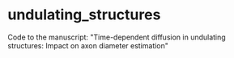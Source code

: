 # undulating_structures
Code to the manuscript: "Time-dependent diffusion in undulating structures: Impact on axon diameter estimation"
